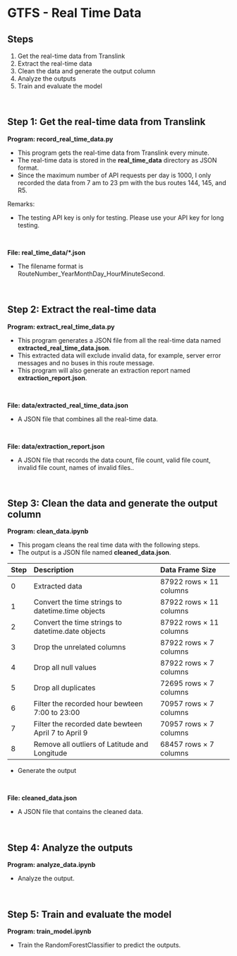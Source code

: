 # GTFS - Real Time Data
## Steps
1. Get the real-time data from Translink
2. Extract the real-time data
3. Clean the data and generate the output column
4. Analyze the outputs
5. Train and evaluate the model

<br>

## Step 1: Get the real-time data from Translink
**Program: record_real_time_data.py**
- This program gets the real-time data from Translink every minute.
- The real-time data is stored in the **real_time_data** directory as JSON format.
- Since the maximum number of API requests per day is 1000, I only recorded the data from 7 am to 23 pm with the bus routes 144, 145, and R5.

Remarks:
- The testing API key is only for testing. Please use your API key for long testing.

<br>

**File: real_time_data/*.json**
- The filename format is RouteNumber_YearMonthDay_HourMinuteSecond.

<br>

## Step 2: Extract the real-time data
**Program: extract_real_time_data.py**
- This program generates a JSON file from all the real-time data named **extracted_real_time_data.json**.
- This extracted data will exclude invalid data, for example, server error messages and no buses in this route message.
- This program will also generate an extraction report named **extraction_report.json**.

<br>

**File: data/extracted_real_time_data.json**
- A JSON file that combines all the real-time data.

<br>

**File: data/extraction_report.json**
- A JSON file that records the data count, file count, valid file count, invalid file count, names of invalid files..

<br>

## Step 3: Clean the data and generate the output column
**Program: clean_data.ipynb**
- This progam cleans the real time data with the following steps.
- The output is a JSON file named **cleaned_data.json**.

| Step | Description | Data Frame Size |
| :- | :- | :- |
| 0 | Extracted data | 87922 rows × 11 columns |
| 1 | Convert the time strings to datetime.time objects | 87922 rows × 11 columns |
| 2 | Convert the time strings to datetime.date objects | 87922 rows × 11 columns |
| 3 | Drop the unrelated columns | 87922 rows × 7 columns |
| 4 | Drop all null values | 87922 rows × 7 columns |
| 5 | Drop all duplicates | 72695 rows × 7 columns |
| 6 | Filter the recorded hour bewteen 7:00 to 23:00 | 70957 rows × 7 columns |
| 7 | Filter the recorded date bewteen April 7 to April 9 | 70957 rows × 7 columns |
| 8 | Remove all outliers of Latitude and Longitude | 68457 rows × 7 columns |

- Generate the output

<br>

**File: cleaned_data.json**
- A JSON file that contains the cleaned data.

<br>

## Step 4: Analyze the outputs
**Program: analyze_data.ipynb**
- Analyze the output.

<br>

## Step 5: Train and evaluate the model
**Program: train_model.ipynb**
- Train the RandomForestClassifier to predict the outputs.

<br>
